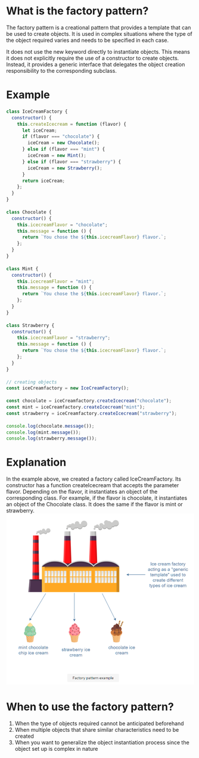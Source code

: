 # What is the factory pattern?
The factory pattern is a creational pattern that provides a template that can be used to create objects. 
It is used in complex situations where the type of the object required varies and needs to be specified in each case.

It does not use the new keyword directly to instantiate objects. 
This means it does not explicitly require the use of a constructor to create objects. 
Instead, it provides a generic interface that delegates the object creation responsibility to the corresponding subclass.

# Example
```javascript
class IceCreamFactory {
  constructor() {
    this.createIcecream = function (flavor) {
      let iceCream;
      if (flavor === "chocolate") {
        iceCream = new Chocolate();
      } else if (flavor === "mint") {
        iceCream = new Mint();
      } else if (flavor === "strawberry") {
        iceCream = new Strawberry();
      }
      return iceCream;
    };
  }
}

class Chocolate {
  constructor() {
    this.icecreamFlavor = "chocolate";
    this.message = function () {
      return `You chose the ${this.icecreamFlavor} flavor.`;
    };
  }
}

class Mint {
  constructor() {
    this.icecreamFlavor = "mint";
    this.message = function () {
      return `You chose the ${this.icecreamFlavor} flavor.`;
    };
  }
}

class Strawberry {
  constructor() {
    this.icecreamFlavor = "strawberry";
    this.message = function () {
      return `You chose the ${this.icecreamFlavor} flavor.`;
    };
  }
}

// creating objects
const iceCreamfactory = new IceCreamFactory();

const chocolate = iceCreamfactory.createIcecream("chocolate");
const mint = iceCreamfactory.createIcecream("mint");
const strawberry = iceCreamfactory.createIcecream("strawberry");

console.log(chocolate.message());
console.log(mint.message());
console.log(strawberry.message());
```

# Explanation
In the example above, we created a factory called IceCreamFactory. 
Its constructor has a function createIcecream that accepts the parameter flavor. 
Depending on the flavor, it instantiates an object of the corresponding class. 
For example, if the flavor is chocolate, it instantiates an object of the Chocolate class. 
It does the same if the flavor is mint or strawberry.
![Factory Pattern](1.png)

# When to use the factory pattern?
1. When the type of objects required cannot be anticipated beforehand
2. When multiple objects that share similar characteristics need to be created
3. When you want to generalize the object instantiation process since the object set up is complex in nature